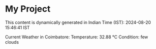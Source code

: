 # My Project

This content is dynamically generated in Indian Time (IST): 2024-08-20 15:46:41 IST


Current Weather in Coimbatore:
Temperature: 32.88 °C
Condition: few clouds
